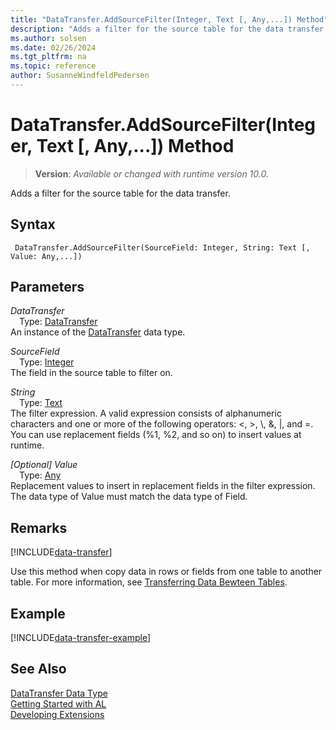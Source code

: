 ```yaml
---
title: "DataTransfer.AddSourceFilter(Integer, Text [, Any,...]) Method"
description: "Adds a filter for the source table for the data transfer."
ms.author: solsen
ms.date: 02/26/2024
ms.tgt_pltfrm: na
ms.topic: reference
author: SusanneWindfeldPedersen
---
```

[//]: # (START>DO_NOT_EDIT)
[//]: # (IMPORTANT:Do not edit any of the content between here and the END>DO_NOT_EDIT.)
[//]: # (Any modifications should be made in the .xml files in the ModernDev repo.)
# DataTransfer.AddSourceFilter(Integer, Text [, Any,...]) Method
> **Version**: _Available or changed with runtime version 10.0._

Adds a filter for the source table for the data transfer.


## Syntax
```AL
 DataTransfer.AddSourceFilter(SourceField: Integer, String: Text [, Value: Any,...])
```
## Parameters
*DataTransfer*  
&emsp;Type: [DataTransfer](datatransfer-data-type.md)  
An instance of the [DataTransfer](datatransfer-data-type.md) data type.  

*SourceField*  
&emsp;Type: [Integer](../integer/integer-data-type.md)  
The field in the source table to filter on.  

*String*  
&emsp;Type: [Text](../text/text-data-type.md)  
The filter expression. A valid expression consists of alphanumeric characters and one or more of the following operators: \<, \>, \\, &, &#124;, and =. You can use replacement fields (%1, %2, and so on) to insert values at runtime.  

*[Optional] Value*  
&emsp;Type: [Any](../any/any-data-type.md)  
Replacement values to insert in replacement fields in the filter expression. The data type of Value must match the data type of Field.  



[//]: # (IMPORTANT: END>DO_NOT_EDIT)

## Remarks

[!INCLUDE[data-transfer](../../../developer/includes/data-transfer.md)]

Use this method when copy data in rows or fields from one table to another table. For more information, see [Transferring Data Bewteen Tables](../../../developer/devenv-data-transfer.md).

## Example

[!INCLUDE[data-transfer-example](../../../developer/includes/data-transfer-example.md)]

## See Also
[DataTransfer Data Type](datatransfer-data-type.md)  
[Getting Started with AL](../../devenv-get-started.md)  
[Developing Extensions](../../devenv-dev-overview.md)
